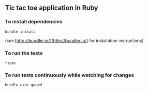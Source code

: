## Tic tac toe application in Ruby

### To install dependencies
`bundle install`

(see [http://bundler.io/](http://bundler.io/) for installation instructions)

### To run the tests
`rspec`

### To run tests continuously while watching for changes
`bundle exec guard`
